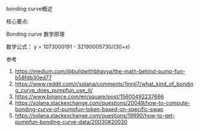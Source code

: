 bonding curve概述






核心要点:









Bonding curve 数学原理

数学公式：
y = 1073000191 - 32190005730/(30+x)








参考
1. https://medium.com/@buildwithbhavya/the-math-behind-pump-fun-b58fdb30ed77
2. https://www.reddit.com/r/solana/comments/1jnnjj7/what_kind_of_bonding_curve_does_pumpfun_use_it/
3. https://www.binance.com/en/square/post/15600492237666
4. https://solana.stackexchange.com/questions/20049/how-to-compute-bonding-curve-of-pumpfun-token-based-on-specific-swap
5. https://solana.stackexchange.com/questions/19990/how-to-get-pumpfun-bonding-curve-data/20030#20030